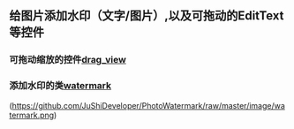 ## 给图片添加水印（文字/图片）,以及可拖动的EditText等控件

### 可拖动缩放的控件[drag_view](https://github.com/JuShiDeveloper/PhotoWatermark/tree/master/app/src/main/java/watermark/wyf/com/watermarkdemo/drag_view)
### 添加水印的类[watermark](https://github.com/JuShiDeveloper/PhotoWatermark/tree/master/app/src/main/java/watermark/wyf/com/watermarkdemo/watermark)

(https://github.com/JuShiDeveloper/PhotoWatermark/raw/master/image/watermark.png)
